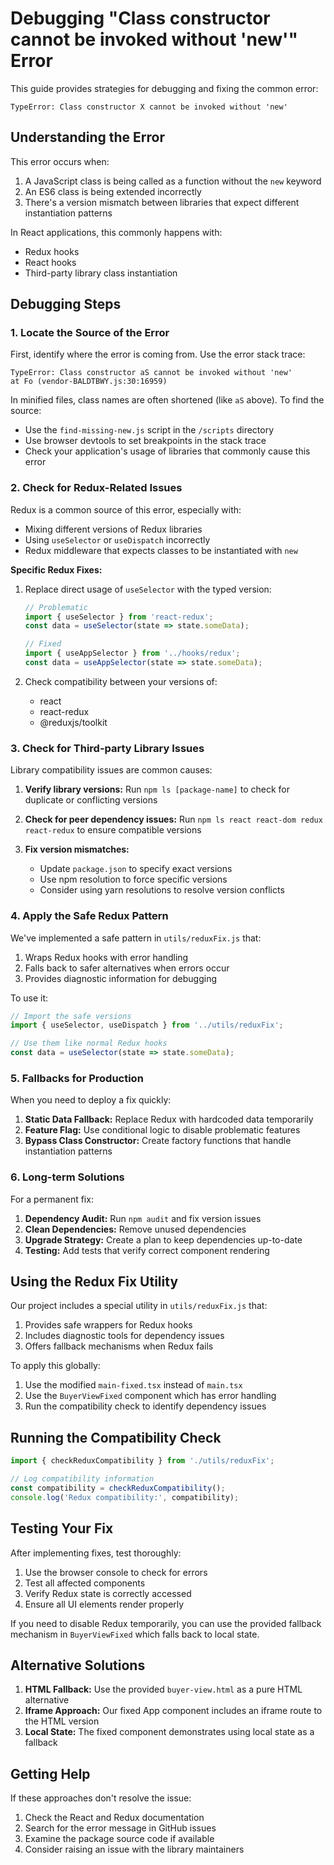 # Debugging "Class constructor cannot be invoked without 'new'" Error

This guide provides strategies for debugging and fixing the common error:

```
TypeError: Class constructor X cannot be invoked without 'new'
```

## Understanding the Error

This error occurs when:
1. A JavaScript class is being called as a function without the `new` keyword
2. An ES6 class is being extended incorrectly
3. There's a version mismatch between libraries that expect different instantiation patterns

In React applications, this commonly happens with:
- Redux hooks
- React hooks
- Third-party library class instantiation

## Debugging Steps

### 1. Locate the Source of the Error

First, identify where the error is coming from. Use the error stack trace:

```
TypeError: Class constructor aS cannot be invoked without 'new'
at Fo (vendor-BALDTBWY.js:30:16959)
```

In minified files, class names are often shortened (like `aS` above). To find the source:

- Use the `find-missing-new.js` script in the `/scripts` directory
- Use browser devtools to set breakpoints in the stack trace
- Check your application's usage of libraries that commonly cause this error

### 2. Check for Redux-Related Issues

Redux is a common source of this error, especially with:

- Mixing different versions of Redux libraries
- Using `useSelector` or `useDispatch` incorrectly
- Redux middleware that expects classes to be instantiated with `new`

**Specific Redux Fixes:**

1. Replace direct usage of `useSelector` with the typed version:
   ```javascript
   // Problematic
   import { useSelector } from 'react-redux';
   const data = useSelector(state => state.someData);
   
   // Fixed
   import { useAppSelector } from '../hooks/redux';
   const data = useAppSelector(state => state.someData);
   ```

2. Check compatibility between your versions of:
   - react
   - react-redux
   - @reduxjs/toolkit

### 3. Check for Third-party Library Issues

Library compatibility issues are common causes:

1. **Verify library versions:**
   Run `npm ls [package-name]` to check for duplicate or conflicting versions

2. **Check for peer dependency issues:**
   Run `npm ls react react-dom redux react-redux` to ensure compatible versions

3. **Fix version mismatches:**
   - Update `package.json` to specify exact versions
   - Use npm resolution to force specific versions
   - Consider using yarn resolutions to resolve version conflicts

### 4. Apply the Safe Redux Pattern

We've implemented a safe pattern in `utils/reduxFix.js` that:

1. Wraps Redux hooks with error handling
2. Falls back to safer alternatives when errors occur
3. Provides diagnostic information for debugging

To use it:

```javascript
// Import the safe versions
import { useSelector, useDispatch } from '../utils/reduxFix';

// Use them like normal Redux hooks
const data = useSelector(state => state.someData);
```

### 5. Fallbacks for Production

When you need to deploy a fix quickly:

1. **Static Data Fallback:** Replace Redux with hardcoded data temporarily
2. **Feature Flag:** Use conditional logic to disable problematic features
3. **Bypass Class Constructor:** Create factory functions that handle instantiation patterns

### 6. Long-term Solutions

For a permanent fix:

1. **Dependency Audit:** Run `npm audit` and fix version issues
2. **Clean Dependencies:** Remove unused dependencies
3. **Upgrade Strategy:** Create a plan to keep dependencies up-to-date
4. **Testing:** Add tests that verify correct component rendering

## Using the Redux Fix Utility

Our project includes a special utility in `utils/reduxFix.js` that:

1. Provides safe wrappers for Redux hooks
2. Includes diagnostic tools for dependency issues
3. Offers fallback mechanisms when Redux fails

To apply this globally:

1. Use the modified `main-fixed.tsx` instead of `main.tsx`
2. Use the `BuyerViewFixed` component which has error handling
3. Run the compatibility check to identify dependency issues

## Running the Compatibility Check

```javascript
import { checkReduxCompatibility } from './utils/reduxFix';

// Log compatibility information
const compatibility = checkReduxCompatibility();
console.log('Redux compatibility:', compatibility);
```

## Testing Your Fix

After implementing fixes, test thoroughly:

1. Use the browser console to check for errors
2. Test all affected components
3. Verify Redux state is correctly accessed
4. Ensure all UI elements render properly

If you need to disable Redux temporarily, you can use the provided fallback mechanism in `BuyerViewFixed` which falls back to local state.

## Alternative Solutions

1. **HTML Fallback:** Use the provided `buyer-view.html` as a pure HTML alternative
2. **Iframe Approach:** Our fixed App component includes an iframe route to the HTML version
3. **Local State:** The fixed component demonstrates using local state as a fallback

## Getting Help

If these approaches don't resolve the issue:

1. Check the React and Redux documentation
2. Search for the error message in GitHub issues
3. Examine the package source code if available
4. Consider raising an issue with the library maintainers